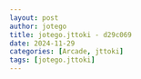 ```yaml
---
layout: post
author: jotego
title: jotego.jttoki - d29c069
date: 2024-11-29
categories: [Arcade, jttoki]
tags: [jotego.jttoki]
---
```


